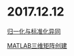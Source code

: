 # 2017.12.12

[归一化与标准化异同](https://www.zhihu.com/question/20467170)

[MATLAB三维矩阵创建](https://jingyan.baidu.com/article/5225f26b0a6650e6fa0908ea.html)